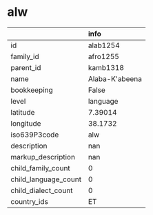 # alw
|                      | info           |
|:---------------------|:---------------|
| id                   | alab1254       |
| family_id            | afro1255       |
| parent_id            | kamb1318       |
| name                 | Alaba-K'abeena |
| bookkeeping          | False          |
| level                | language       |
| latitude             | 7.39014        |
| longitude            | 38.1732        |
| iso639P3code         | alw            |
| description          | nan            |
| markup_description   | nan            |
| child_family_count   | 0              |
| child_language_count | 0              |
| child_dialect_count  | 0              |
| country_ids          | ET             |